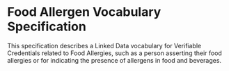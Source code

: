 # Food Allergen Vocabulary Specification
This specification describes a Linked Data vocabulary for Verifiable Credentials related to Food Allergies, such as a person asserting their food allergies or for indicating the presence of allergens in food and beverages.
